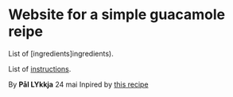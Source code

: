 # Website for a simple guacamole reipe

List of [ingredients]ingredients).

List of [instructions](instructions.md).

By **Pål LYkkja** 24 mai
Inpired by [this recipe](https://www.frukt.no/oppskrifter/tilbehor/hjemmelaget-guacamole/?gclid=CJ62w_W9iNQCFcXgGAod0g8AhA)
